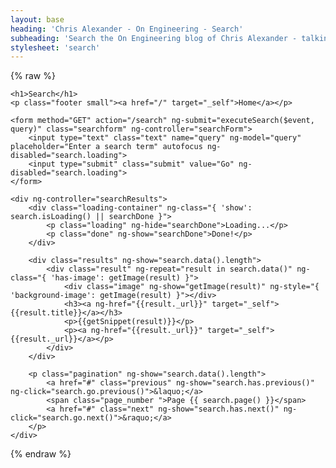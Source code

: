 ```yaml
---
layout: base
heading: 'Chris Alexander - On Engineering - Search'
subheading: 'Search the On Engineering blog of Chris Alexander - talking about tech, engineering, robots, and everything involving electrons'
stylesheet: 'search'
---
```


{% raw %}

<div ng-app="ca-search" class="search">

	<h1>Search</h1>
	<p class="footer small"><a href="/" target="_self">Home</a></p>

	<form method="GET" action="/search" ng-submit="executeSearch($event, query)" class="searchform" ng-controller="searchForm">
		<input type="text" class="text" name="query" ng-model="query" placeholder="Enter a search term" autofocus ng-disabled="search.loading">
		<input type="submit" class="submit" value="Go" ng-disabled="search.loading">
	</form>

	<div ng-controller="searchResults">
		<div class="loading-container" ng-class="{ 'show': search.isLoading() || searchDone }">
			<p class="loading" ng-hide="searchDone">Loading...</p>
			<p class="done" ng-show="searchDone">Done!</p>
		</div>

		<div class="results" ng-show="search.data().length">
			<div class="result" ng-repeat="result in search.data()" ng-class="{ 'has-image': getImage(result) }">
				<div class="image" ng-show="getImage(result)" ng-style="{ 'background-image': getImage(result) }"></div>
				<h3><a ng-href="{{result._url}}" target="_self">{{result.title}}</a></h3>
				<p>{{getSnippet(result)}}</p>
				<p><a ng-href="{{result._url}}" target="_self">{{result._url}}</a></p>
			</div>
		</div>

		<p class="pagination" ng-show="search.data().length">
			<a href="#" class="previous" ng-show="search.has.previous()" ng-click="search.go.previous()">&laquo;</a>
			<span class="page_number ">Page {{ search.page() }}</span>
			<a href="#" class="next" ng-show="search.has.next()" ng-click="search.go.next()">&raquo;</a>
		</p>
	</div>

</div>

{% endraw %}

<script src="//ajax.googleapis.com/ajax/libs/angularjs/1.2.15/angular.min.js"></script>
<script src="/js/search/search.js"></script>